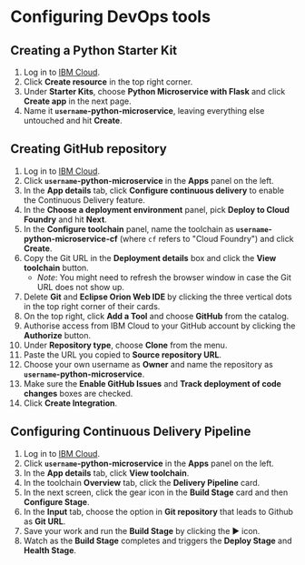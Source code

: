 # Configuring DevOps tools

## Creating a Python Starter Kit

1. Log in to [IBM Cloud](https://cloud.ibm.com/).
1. Click **Create resource** in the top right corner.
1. Under **Starter Kits**, choose **Python Microservice with Flask** and click **Create app** in the next page.
1. Name it **`username`-python-microservice**, leaving everything else untouched and hit **Create**.

## Creating GitHub repository

1. Log in to [IBM Cloud](https://cloud.ibm.com/).
1. Click **`username`-python-microservice** in the **Apps** panel on the left.
1. In the **App details** tab, click **Configure continuous delivery** to enable the Continuous Delivery feature.
1. In the **Choose a deployment environment** panel, pick **Deploy to Cloud Foundry** and hit **Next**.
1. In the **Configure toolchain** panel, name the toolchain as **`username`-python-microservice-cf** (where `cf` refers to "Cloud Foundry") and click **Create**.
1. Copy the Git URL in the **Deployment details** box and click the **View toolchain** button.
    * *Note*: You might need to refresh the browser window in case the Git URL does not show up.
1. Delete **Git** and **Eclipse Orion Web IDE** by clicking the three vertical dots in the top right corner of their cards.
1. On the top right, click **Add a Tool** and choose **GitHub** from the catalog.
1. Authorise access from IBM Cloud to your GitHub account by clicking the **Authorize** button.
1. Under **Repository type**, choose **Clone** from the menu.
1. Paste the URL you copied to **Source repository URL**.
1. Choose your own username as **Owner** and name the repository as **`username`-python-microservice**.
1. Make sure the **Enable GitHub Issues** and **Track deployment of code changes** boxes are checked.
1. Click **Create Integration**.

## Configuring Continuous Delivery Pipeline

1. Log in to [IBM Cloud](https://cloud.ibm.com/).
1. Click **`username`-python-microservice** in the **Apps** panel on the left.
1. In the **App details** tab, click **View toolchain**.
1. In the toolchain **Overview** tab, click the **Delivery Pipeline** card.
1. In the next screen, click the gear icon in the **Build Stage** card and then **Configure Stage**.
1. In the **Input** tab, choose the option in **Git repository** that leads to Github as **Git URL**.
1. Save your work and run the **Build Stage** by clicking the :arrow_forward: icon.
1. Watch as the **Build Stage** completes and triggers the **Deploy Stage** and **Health Stage**.